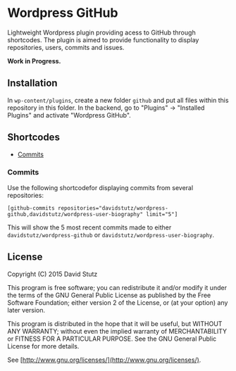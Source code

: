 # Wordpress GitHub

Lightweight Wordpress plugin providing acess to GitHub through shortcodes. The plugin is aimed to provide functionality to display repositories, users, commits and issues.

**Work in Progress.**

## Installation

In `wp-content/plugins`, create a new folder `github` and put all files within this repository in this folder. In the backend, go to "Plugins" -> "Installed Plugins" and activate "Wordpress GitHub".

## Shortcodes

* [Commits](#commits)

### Commits

Use the following shortcodefor displaying commits from several repositories:

    [github-commits repositories="davidstutz/wordpress-github,davidstutz/wordpress-user-biography" limit="5"]

This will show the 5 most recent commits made to either `davidstutz/wordpress-github` or `davidstutz/wordpress-user-biography`.

## License

Copyright (C) 2015 David Stutz

This program is free software; you can redistribute it and/or modify it under the terms of the GNU General Public License as published by the Free Software Foundation; either version 2 of the License, or (at your option) any later version.

This program is distributed in the hope that it will be useful, but WITHOUT ANY WARRANTY; without even the implied warranty of MERCHANTABILITY or FITNESS FOR A PARTICULAR PURPOSE.  See the GNU General Public License for more details.

See [http://www.gnu.org/licenses/](http://www.gnu.org/licenses/).